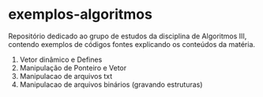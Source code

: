 # exemplos-algoritmos

Repositório dedicado ao grupo de estudos da disciplina de Algoritmos III, contendo exemplos de códigos fontes explicando os conteúdos da matéria.

1. Vetor dinâmico e Defines 
2. Manipulação de Ponteiro e Vetor
3. Manipulacao de arquivos txt
4. Manipulacao de arquivos binários (gravando estruturas)
